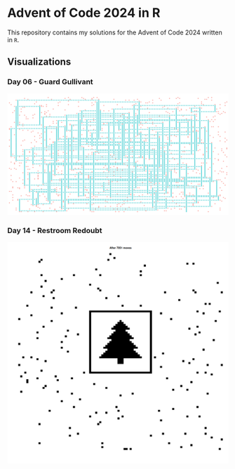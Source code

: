 # Advent of Code 2024 in R

This repository contains my solutions for the Advent of Code 2024 written in `R`.

## Visualizations

### Day 06 - Guard Gullivant

![](day06/output/guard_pathway.png)

### Day 14 - Restroom Redoubt

![](day14/output/image_7051.png)
